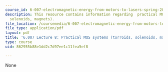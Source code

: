 ```yaml
---
course_id: 6-007-electromagnetic-energy-from-motors-to-lasers-spring-2011
description: This resource contains information regarding  practical MQS systems (torroids,
  solenoids, magnets).
file_location: /coursemedia/6-007-electromagnetic-energy-from-motors-to-lasers-spring-2011/862955b88e1dd2c7d97ee1c11fea5ef8_MIT6_007S11_lec08.pdf
file_type: application/pdf
layout: pdf
title: '6.007 Lecture 8: Practical MQS systems (torroids, solenoids, magnets)'
type: course
uid: 862955b88e1dd2c7d97ee1c11fea5ef8

---
```

None